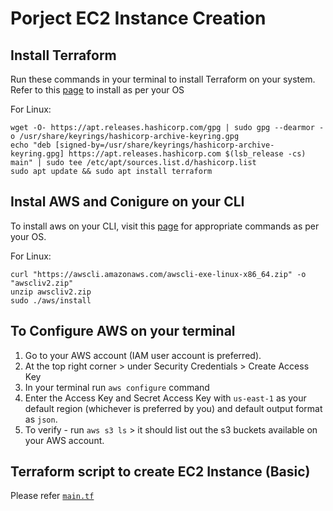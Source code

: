 # Porject EC2 Instance Creation

## Install Terraform
Run these commands in your terminal to install Terraform on your system.
Refer to this [page](https://developer.hashicorp.com/terraform/install) to install as per your OS 

For Linux: 

```
wget -O- https://apt.releases.hashicorp.com/gpg | sudo gpg --dearmor -o /usr/share/keyrings/hashicorp-archive-keyring.gpg
echo "deb [signed-by=/usr/share/keyrings/hashicorp-archive-keyring.gpg] https://apt.releases.hashicorp.com $(lsb_release -cs) main" | sudo tee /etc/apt/sources.list.d/hashicorp.list
sudo apt update && sudo apt install terraform
```
## Instal AWS and Conigure on your CLI
To install aws on your CLI, visit this [page](https://docs.aws.amazon.com/cli/latest/userguide/getting-started-install.html) for appropriate commands as per your OS.

For Linux:

```
curl "https://awscli.amazonaws.com/awscli-exe-linux-x86_64.zip" -o "awscliv2.zip"
unzip awscliv2.zip
sudo ./aws/install
```
## To Configure AWS on your terminal

1) Go to your AWS account (IAM user account is preferred).
2) At the top right corner > under Security Credentials > Create Access Key
3) In your terminal run `aws configure` command
4) Enter the Access Key and Secret Access Key with `us-east-1` as your default region (whichever is preferred by you) and default output format as `json`.
5) To verify - run `aws s3 ls` > it should list out the s3 buckets available on your AWS account.

## Terraform script to create EC2 Instance (Basic)
Please refer [`main.tf`](https://github.com/krunalijain/terraform-hands-on/blob/main/Day%201/main.tf)




